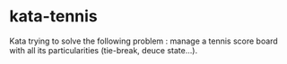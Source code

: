 # kata-tennis
Kata trying to solve the following problem : manage a tennis score board with all its particularities (tie-break, deuce state...).
